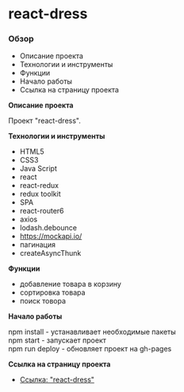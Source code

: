 # react-dress

### Обзор

* Описание проекта
* Технологии и инструменты
* Функции
* Начало работы
* Cсылка на страницу проекта

**Описание проекта**

Проект "react-dress".

**Технологии и инструменты**

* HTML5
* CSS3
* Java Script
* react
* react-redux
* redux toolkit
* SPA
* react-router6
* axios
* lodash.debounce
* https://mockapi.io/
* пагинация
* createAsyncThunk

**Функции**

* добавление товара в корзину
* сортировка товара
* поиск товора

**Начало работы**

npm install - устанавливает необходимые пакеты<br/>
npm start - запускает проект<br/>
npm run deploy - обновляет проект на gh-pages<br/>

**Cсылка на страницу проекта**

* [Ссылка: "react-dress"](https://mariyazakharova73.github.io/react-dress/)